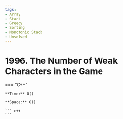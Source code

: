 ```yaml
---
tags:
- Array
- Stack
- Greedy
- Sorting
- Monotonic Stack
- Unsolved
---
```



# 1996. The Number of Weak Characters in the Game

=== "C++"

    **Time:** O()

    **Space:** O()

    ``` c++
    ```